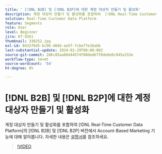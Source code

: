 ```yaml
---
title: ' [!DNL B2B] 및 [!DNL B2P]에 대한 계정 대상자 만들기 및 활성화'
description: 계정 대상자 만들기 및 활성화를 포함하여  [!DNL Real-Time Customer Data Platform]의  [!DNL B2B]  및 [!DNL B2P] 에디션에서 Account-Based Marketing 기능에 대해 알아봅니다.
solution: Real-Time Customer Data Platform
feature: Segments
role: User
level: Beginner
jira: KT-9261
thumbnail: 338252.jpg
exl-id: 8432f6d5-bc96-404b-ae5f-7cbef7e16abb
last-substantial-update: 2024-02-29T00:00:00Z
source-git-commit: 286c85aa88d44574f00ded67f0de8e0c945a153e
workflow-type: tm+mt
source-wordcount: '54'
ht-degree: 0%

---
```


# [!DNL B2B] 및 [!DNL B2P]에 대한 계정 대상자 만들기 및 활성화

계정 대상자 만들기 및 활성화를 포함하여 [!DNL Real-Time Customer Data Platform]의 [!DNL B2B] 및 [!DNL B2P] 버전에서 Account-Based Marketing 기능에 대해 알아봅니다. 자세한 내용은 [설명서](https://experienceleague.adobe.com/docs/experience-platform/segmentation/ui/account-audiences.html)를 참조하세요.

>[!VIDEO](https://video.tv.adobe.com/v/338252?learn=on&enablevpops)


